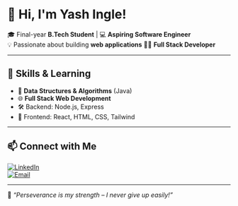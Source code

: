 # 👋 Hi, I'm Yash Ingle!

🎓 Final-year **B.Tech Student** | 💻 **Aspiring Software Engineer**  
💡 Passionate about building **web applications**
🧑‍💻 **Full Stack Developer**

---

## 🚀 Skills & Learning

- 🧠 **Data Structures & Algorithms** (Java)
- 🌐 **Full Stack Web Development**
- 🛠️ Backend: Node.js, Express  
- 🎨 Frontend: React, HTML, CSS, Tailwind  

---

## 📫 Connect with Me

[![LinkedIn](https://img.shields.io/badge/LinkedIn-Yash%20Ingle-blue?logo=linkedin)](https://www.linkedin.com/in/yash-ingle/)  
[![Email](https://img.shields.io/badge/Email-yashingle1307@gmail.com-red?logo=gmail)](mailto:yashingle1307@gmail.com)

---

💬 _“Perseverance is my strength – I never give up easily!”_ 
